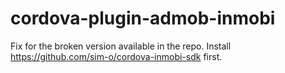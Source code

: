 # cordova-plugin-admob-inmobi

Fix for the broken version available in the repo. Install https://github.com/sim-o/cordova-inmobi-sdk first.
